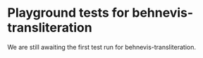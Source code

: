 # Playground tests for behnevis-transliteration
We are still awaiting the first test run for behnevis-transliteration.
